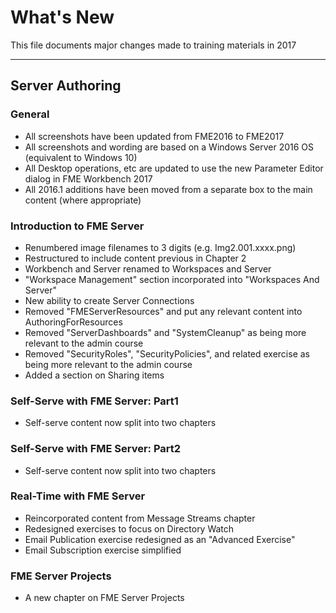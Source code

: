 # What's New #
This file documents major changes made to training materials in 2017

---

## Server Authoring ##

### General ###
- All screenshots have been updated from FME2016 to FME2017
- All screenshots and wording are based on a Windows Server 2016 OS (equivalent to Windows 10)
- All Desktop operations, etc are updated to use the new Parameter Editor dialog in FME Workbench 2017
- All 2016.1 additions have been moved from a separate box to the main content (where appropriate)


### Introduction to FME Server ###
- Renumbered image filenames to 3 digits (e.g. Img2.001.xxxx.png)
- Restructured to include content previous in Chapter 2 
- Workbench and Server renamed to Workspaces and Server
- "Workspace Management" section incorporated into "Workspaces And Server"
- New ability to create Server Connections
- Removed "FMEServerResources" and put any relevant content into AuthoringForResources
- Removed "ServerDashboards" and "SystemCleanup" as being more relevant to the admin course
- Removed "SecurityRoles", "SecurityPolicies", and related exercise as being more relevant to the admin course
- Added a section on Sharing items


### Self-Serve with FME Server: Part1 ###
- Self-serve content now split into two chapters


### Self-Serve with FME Server: Part2 ###
- Self-serve content now split into two chapters


### Real-Time with FME Server ###
- Reincorporated content from Message Streams chapter
- Redesigned exercises to focus on Directory Watch
- Email Publication exercise redesigned as an "Advanced Exercise"
- Email Subscription exercise simplified


### FME Server Projects ###
- A new chapter on FME Server Projects



